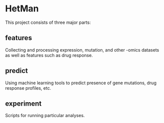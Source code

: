 # HetMan #

This project consists of three major parts:


## features ##

Collecting and processing expression, mutation, and other -omics datasets as
well as features such as drug response.


## predict ##

Using machine learning tools to predict presence of gene mutations, drug 
response profiles, etc.


## experiment ##

Scripts for running particular analyses.
